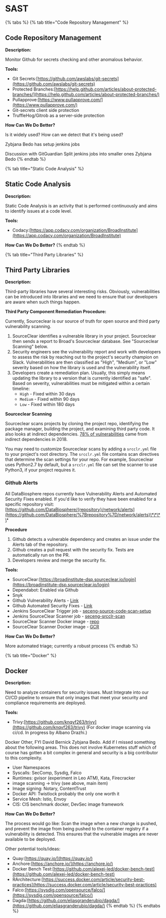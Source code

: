 # SAST

{% tabs %}
{% tab title="Code Repository Management" %}
## Code Repository Management

**Description:**

Monitor Github for secrets checking and other anomalous behavior.

**Tools:**

* Git Secrets:[https://github.com/awslabs/git-secrets](https://github.com/awslabs/git-secrets)
* Protected Branches:[https://help.github.com/articles/about-protected-branches/](https://help.github.com/articles/about-protected-branches/)
* Pullapprove:[https://www.pullapprove.com/](https://www.pullapprove.com/)
* Git-secrets client side protection
* TruffleHog/Gitrob as a server-side protection 

**How Can We Do Better?**

Is it widely used? How can we detect that it's being used?

Zybjana Bedo has setup jenkins jobs

Discussion with GitGuardian Split jenkins jobs into smaller ones Zybjana Bedo
{% endtab %}

{% tab title="Static Code Analysis" %}
## Static Code Analysis

**Description:**

Static Code Analysis is an activity that is performed continuously and aims to identify issues at a code level.

**Tools:**

* Codacy:[https://app.codacy.com/organization/BroadInstitute](https://app.codacy.com/organization/BroadInstitute)

**How Can We Do Better?**
{% endtab %}

{% tab title="Third Party Libraries" %}
## Third Party Libraries

**Description:**

Third-party libraries have several interesting risks. Obviously, vulnerabilities can be introduced into libraries and we need to ensure that our developers are aware when such things happen.

**Third Party Component Remediation Procedure:**

Currently, Sourceclear is our source of truth for open source and third party vulnerability scanning.

1. SourceClear identifies a vulnerable library in your project. Sourceclear then sends a report to Broad's Sourceclear database. See "Sourceclear Scanning" below. 
2. Security engineers see the vulnerability report and work with developers to assess the risk by reaching out to the project's security champion on Slack. Vulnerabilities are then classified as "High", "Medium", or "Low" severity based on how the library is used and the vulnerability itself. 
3. Developers create a remediation plan. Usually, this simply means updating the library to a version that is currently identified as "safe". Based on severity, vulnerabilities must be mitigated within a certain timeline:
   * `High` - Fixed within 30 days
   * `Medium` - Fixed within 90 days
   * `Low` - Fixed within 180 days

**Sourceclear Scanning**

Sourceclear scans projects by cloning the project repo, identifying the package manager, building the project, and examining third party code. It also looks at indirect dependencies. [78% of vulnerabilities](https://snyk.io/blog/78-of-vulnerabilities-are-found-in-indirect-dependencies-making-remediation-complex/) came from indirect dependencies in 2018.

You may need to customize Sourceclear scans by adding a `srcclr.yml` file to your project's root directory. The `srcclr.yml` file contains scan directives that determine the scan settings for your repo. For example, Sourceclear uses Python2.7 by default, but a `srcclr.yml` file can set the scanner to use Python3, if your project requires it.

### **Github Alerts**

All DataBiosphere repos currently have Vulnerability Alerts and Automated Security Fixes enabled. If you'd like to verify they have been enabled for a specific repository visit:   [https://github.com/DataBiosphere/{repository}/network/alerts](https://github.com/DataBiosphere/%7Brepository%7D/network/alerts)\*\*\*\*

**Procedure**

1. Github detects a vulnerable dependency and creates an issue under the Alerts tab of the repository. 
2. Github creates a pull request with the security fix. Tests are automatically run on the PR.
3. Developers review and merge the security fix.

**Tools:**

* SourceClear:[https://broadinstitute-dsp.sourceclear.io/login](https://broadinstitute-dsp.sourceclear.io/login)
* Dependabot: Enabled via Github
* Snyk
* Github Vulnerability Alerts - [Link](https://help.github.com/en/github/managing-security-vulnerabilities/viewing-and-updating-vulnerable-dependencies-in-your-repository)
* Github Automated Security Fixes - [Link](https://help.github.com/en/github/managing-security-vulnerabilities/configuring-automated-security-updates)
* Jenkins SourceClear Trigger job - [seceng-source-code-scan-setup](https://fc-jenkins.dsp-techops.broadinstitute.org/view/Security%20Scans/job/seceng-source-code-scan-setup/)
* Jenkins SourceClear Scanner job - [seceng-srcclr-scan](https://fc-jenkins.dsp-techops.broadinstitute.org/view/Security%20Scans/job/seceng-srcclr-scan/)
* SourceClear Scanner Docker image - [repo](https://github.com/broadinstitute/sourceclear-scanner-docker)
* SourceClear Scanner Docker image - [GCR](https://console.cloud.google.com/gcr/images/dsp-appsec-dev/US/srcclr_scanner?project=dsp-appsec-dev&organizationId=548622027621&gcrImageListsize=30)

**How Can We Do Better?**

More automated triage; currently a robust process
{% endtab %}

{% tab title="Docker" %}
## Docker

**Description:**

Need to analyze containers for security issues. Must Integrate into our CI/CD pipeline to ensure that only images that meet your security and compliance requirements are deployed.

**Tools:**

* Trivy:[https://github.com/knqyf263/trivy](https://github.com/knqyf263/trivy) \(For docker image scanning via ci/cd. In progress by Albano Drazhi.\)

Docker Other, FYI David Bernick Zybjana Bedo. Add if I missed something about the following areas. This does not involve Kubernetes stuff which of course has gotten a bit complex in general and security is a big contributor to this complexity.

* User Namespaces
* Syscalls: SecComp, Sysdig, Falco 
* Runtimes: gvisor \(experiment in Leo ATM\), Kata, Firecracker
* image scanning → trivy \(see above, main item\)
* Image signing: Notary, ContentTrust
* Docker API: Twistlock probably the only one worth it
* Service Mesh: Istio, Envoy
* CIS: CIS benchmark docker, DevSec image framework

**How Can We Do Better?**

The process would go like: Scan the image when a new change is pushed, and prevent the image from being pushed to the container registry if a vulnerability is detected. This ensures that the vulnerable images are never available to be deployed.

Other potential tools/ideas:

* Quay:[https://quay.io/](https://quay.io/)
* Anchore:[https://anchore.io/](https://anchore.io/)
* Docker Bench Test:[https://github.com/alexei-led/docker-bench-test](https://github.com/alexei-led/docker-bench-test)
* RArchitecture:[https://success.docker.com/article/security-best-practices](https://success.docker.com/article/security-best-practices)
* Falco:[https://sysdig.com/opensource/falco/](https://sysdig.com/opensource/falco/)
* Dagda:[https://github.com/eliasgranderubio/dagda/](https://github.com/eliasgranderubio/dagda/)
{% endtab %}
{% endtabs %}

